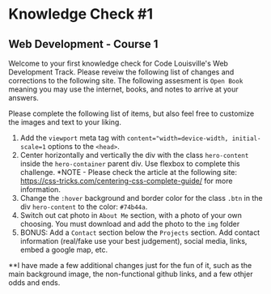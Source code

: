 # Knowledge Check #1
## Web Development - Course 1

Welcome to your first knowledge check for Code Louisville's Web Development Track. Please reveiw the following list of changes and corrections to the following site.
The following assesment is `Open Book` meaning you may use the internet, books, and notes to arrive at your answers. 

Please complete the following list of items, but also feel free to customize the images and text to your liking. 


1. Add the `viewport` meta tag with `content="width=device-width, initial-scale=1` options to the `<head>`.
2. Center horizontally and vertically the div with the class `hero-content` inside the `hero-container` parent div. Use flexbox to complete this challenge. 
*NOTE - Please check the article at the following site: https://css-tricks.com/centering-css-complete-guide/ for more information.
3. Change the `:hover` background and border color for the class `.btn` in the div `hero-content` to the color: `#74b44a`. 
4. Switch out cat photo in `About Me` section, with a photo of your own choosing. You must download and add the photo to the `img` folder 
5. BONUS: Add a `Contact` section below the `Projects` section. Add contact information (real/fake use your best judgement), social media, links, embed a google map, etc.



**I have made a few additional changes just for the fun of it, such as the main background
image, the non-functional github links, and a few othjer odds and ends.